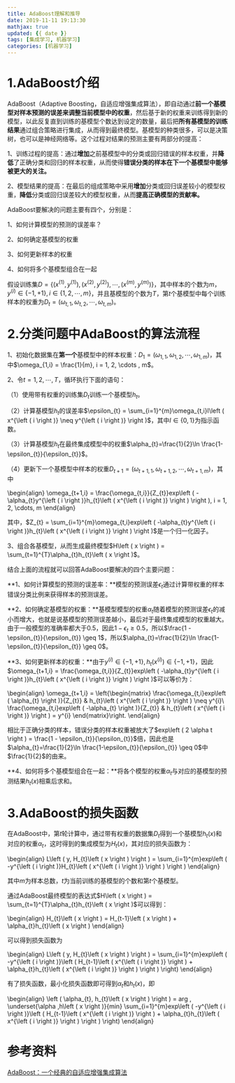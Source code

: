 ```yaml
---
title: AdaBoost理解和推导
date: 2019-11-11 19:13:30
mathjax: true
updated: {{ date }}
tags: [集成学习, 机器学习]
categories: [机器学习]
---
```


# 1.AdaBoost介绍

AdaBoost（Adaptive Boosting，自适应增强集成算法），即自动通过**前一个基模型对样本预测的误差来调整当前模型中的权重**，然后基于新的权重来训练得到新的模型，以此反复直到训练的基模型个数达到设定的数量，最后把**所有基模型的训练结果**通过组合策略进行集成，从而得到最终模型。基模型的种类很多，可以是决策树，也可以是神经网络等。这个过程对结果的预测主要有两部分的提高：

1、训练过程的提高：通过**增加**之前基模型中的分类或回归错误的样本权重，并**降低**了正确分类和回归的样本权重，从而使得**错误分类的样本在下一个基模型中能够被更大的关注。**

2、模型结果的提高：在最后的组成策略中采用**增加**分类或回归误差较小的模型权重，**降低**分类或回归误差较大的模型权重，从而**提高正确模型的贡献率。**

AdaBoost要解决的问题主要有四个，分别是：

1、如何计算模型的预测的误差率？

2、如何确定基模型的权重

3、如何更新样本的权重

4、如何将多个基模型组合在一起

假设训练集$D=\left \{ \left ( x^{\left ( 1 \right )}, y^{\left ( 1 \right )} \right ),\left ( x^{\left ( 2 \right )}, y^{\left ( 2 \right )} \right ), \cdots ,\left ( x^{\left ( m \right )}, y^{\left ( m \right )} \right ) \right \}$，其中样本的个数为$m$，$y^{\left ( i \right )} \in \left \{ -1, +1 \right \}, i \in \left \{ 1, 2, \cdots , m \right \}$，并且基模型的个数为$T$，第$t$个基模型中每个训练样本的权重为$D_{t}=\left ( \omega_{t,1}, \omega_{t,2}, \cdots , \omega_{t,m} \right )$。

# 2.分类问题中AdaBoost的算法流程

1、初始化数据集在**第一个**基模型中的样本权重：$D_{1}=\left ( \omega_{1,1}, \omega_{1,2}, \cdots , \omega_{1,m}  \right )$，其中$\omega_{1,i} = \frac{1}{m}, i = 1, 2, \cdots , m$。

2、令$t = 1, 2, \cdots, T$，循环执行下面的语句：

（1）使用带有权重的训练集$D_{t}$训练一个基模型$h_{t}$。

（2）计算基模型$h_{t}$的误差率$\epsilon_{t} = \sum_{i=1}^{m}\omega_{t,i}I\left ( x^{\left ( i \right )} \neq y^{\left ( i \right )} \right )$，其中$I \in \left \{ 0, 1 \right \}$为指示函数。

（3）计算基模型$h_{t}$在最终集成模型中的权重$\alpha_{t}=\frac{1}{2}\ln \frac{1-\epsilon_{t}}{\epsilon_{t}}$。

（4）更新下一个基模型中样本的权重$D_{t+1}=\left ( \omega_{t+1,1}, \omega_{t+1,2}, \cdots , \omega_{t+1,m}  \right )$，其中

\begin{align}
    \omega_{t+1,i} = \frac{\omega_{t,i}}{Z_{t}}exp\left ( -\alpha_{t}y^{\left ( i \right )}h_{t}\left ( x^{\left ( i \right )} \right ) \right ), i = 1, 2, \cdots, m
\end{align}

其中，$Z_{t} = \sum_{i=1}^{m}\omega_{t,i}exp\left ( -\alpha_{t}y^{\left ( i \right )}h_{t}\left ( x^{\left ( i \right )} \right ) \right )$是一个归一化因子。

3、组合各基模型，从而生成最终模型$H\left ( x \right ) = \sum_{t=1}^{T}\alpha_{t}h_{t}\left ( x \right )$。

结合上面的流程就可以回答AdaBoost要解决的四个主要问题：

**1、如何计算模型的预测的误差率：**模型的预测误差$\epsilon_{t}$通过计算带权重的样本错误分类比例来获得样本的预测误差。

**2、如何确定基模型的权重：**基模型模型的权重$\alpha_{t}$随着模型的预测误差$\epsilon_{t}$的减小而增大，也就是说基模型的预测误差越小，最后对于最终集成模型的权重越大。由于一般模型的准确率都大于0.5，因此$1 - \epsilon_{t} \geq 0.5$，所以$\frac{1 - \epsilon_{t}}{\epsilon_{t}} \geq 1$，所以$\alpha_{t}=\frac{1}{2}\ln \frac{1-\epsilon_{t}}{\epsilon_{t}} \geq 0$。

**3、如何更新样本的权重：**由于$y^{\left ( i \right )} \in \left \{ -1, +1 \right \}, h_{t}\left ( x^{\left ( i \right )} \right ) \in \left \{ -1, +1 \right \}$，因此$\omega_{t+1,i} = \frac{\omega_{t,i}}{Z_{t}}exp\left ( -\alpha_{t}y^{\left ( i \right )}h_{t}\left ( x^{\left ( i \right )} \right ) \right )$可以等价为：

\begin{align}
    \omega_{t+1,i} = \left\{\begin{matrix}
    \frac{\omega_{t,i}exp\left ( \alpha_{t} \right )}{Z_{t}} & h_{t}\left ( x^{\left ( i \right )} \right ) \neq y^{i}\\ 
    \frac{\omega_{t,i}exp\left ( -\alpha_{t} \right )}{Z_{t}} & h_{t}\left ( x^{\left ( i \right )} \right ) = y^{i}
    \end{matrix}\right.
\end{align}

相比于正确分类的样本，错误分类的样本权重被放大了$exp\left ( 2 \alpha t \right ) = \frac{1 - \epsilon_{t}}{\epsilon_{t}}$倍，因此也是$\alpha_{t}=\frac{1}{2}\ln \frac{1-\epsilon_{t}}{\epsilon_{t}} \geq 0$中$\frac{1}{2}$的由来。

**4、如何将多个基模型组合在一起：**将各个模型的权重$\alpha_{t}$与对应的基模型的预测结果$h_{t}\left ( x \right )$相乘后求和。

# 3.AdaBoost的损失函数

在AdaBoost中，第$t$轮计算中，通过带有权重的数据集$D_{t}$得到一个基模型$h_{t}\left ( x \right )$和对应的权重$\alpha_{t}$，这时得到的集成模型为$H_{t}\left ( x \right )$，其对应的损失函数为：

\begin{align}
    L\left ( y, H_{t}\left ( x \right ) \right ) = \sum_{i=1}^{m}exp\left ( -y^{\left ( i \right )}H_{t}\left ( x^{\left ( i \right )} \right ) \right )
\end{align}

其中$m$为样本总数，$t$为当前训练的基模型的个数和第$t$个基模型。

通过AdaBoost最终模型的表达式$H\left ( x \right ) = \sum_{t=1}^{T}\alpha_{t}h_{t}\left ( x \right )$可以得到：

\begin{align}
    H_{t}\left ( x \right ) = H_{t-1}\left ( x \right ) + \alpha_{t}h_{t}\left ( x \right )
\end{align}

可以得到损失函数为

\begin{align}
    L\left ( y, H_{t}\left ( x \right ) \right ) = \sum_{i=1}^{m}exp\left ( -y^{\left ( i \right )}\left ( H_{t-1}\left ( x^{\left ( i \right )} \right ) + \alpha_{t}h_{t}\left ( x^{\left ( i \right )} \right ) \right ) \right)
\end{align}

有了损失函数，最小化损失函数即可得到$\alpha_{t}$和$h_{t}{\left ( x \right )}$，即

\begin{align}
    \left ( \alpha_{t}, h_{t}\left ( x \right ) \right ) = arg \, \underset{\alpha ,h\left ( x \right )}{min} \sum_{i=1}^{m}exp\left ( -y^{\left ( i \right )}\left ( H_{t-1}\left ( x^{\left ( i \right )} \right ) + \alpha_{t}h_{t}\left ( x^{\left ( i \right )} \right ) \right ) \right)
\end{align}

# 参考资料

[AdaBoost：一个经典的自适应增强集成算法](https://mp.weixin.qq.com/s?__biz=MzU1MjYzNjQwOQ==&mid=2247485628&idx=1&sn=d11d3dbfb414614b980d72227549273c&chksm=fbfe522acc89db3cd36f7e875b389e1ce344bf1effe31877c1b0e7dd3111b46ec8ebe4c0eb9a&mpshare=1&scene=1&srcid=1111G2VhASsJxwHgzxgzAh4U&sharer_sharetime=1573470134351&sharer_shareid=98178f12e3ad48ff6ea4030d6be95e39&pass_ticket=MkqdUCw3eQi%2F6alllcv%2FqGjCfFLhCgOjS2xNHsKL6Fi6sWeIqC%2BZz2YVHbV2%2Fo9q#rd)